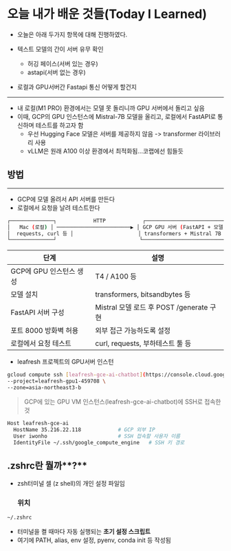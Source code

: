 # 오늘 내가 배운 것들(Today I Learned)

- 오늘은 아래 두가지 항목에 대해 진행하였다.

-  텍스트 모델의 간이 서버 유무 확인
    - 허깅 페이스(서버 있는 경우)
    -   astapi(서버 없는 경우)
- 로컬과 GPU서버간 Fastapi 통신 어떻게 할건지

---

-  내 로컬(M1 PRO) 환경에서는 모델 못 돌리니까 GPU 서버에서 돌리고 싶음
- 이때, GCP의 GPU 인스턴스에 Mistral-7B 모델을 올리고, 로컬에서 FastAPI로 통신하며 테스트를 하고자 함
    - 우선 Hugging Face 모델은 서버를 제공하지 않음 -> transformer 라이브러리 사용
    - vLLM은 원래 A100 이상 환경에서 최적화됨...코랩에선 힘들듯

##  방법

---

- GCP에 모델 올려서 API 서버를 만든다
- 로컬에서 요청을 날려 테스트한다

```bash
┌──────────────┐            HTTP            ┌─────────────────────────────┐
│   Mac (로컬) │ ────────────────────────▶ │ GCP GPU 서버 (FastAPI + 모델) │
│  requests, curl 등 │                     │ transformers + Mistral 7B    │
└──────────────┘                           └─────────────────────────────┘
```

| **단계**           | **설명**                            |
| ---------------- | --------------------------------- |
| GCP에 GPU 인스턴스 생성 | T4 / A100 등                       |
| 모델 설치            | transformers, bitsandbytes 등      |
| FastAPI 서버 구성    | Mistral 모델 로드 후 POST /generate 구현 |
| 포트 8000 방화벽 허용   | 외부 접근 가능하도록 설정                    |
| 로컬에서 요청 테스트      | curl, requests, 부하테스트 툴 등         |

- leafresh 프로젝트의 GPU서버 인스턴 

```bash
gcloud compute ssh [leafresh-gce-ai-chatbot](https://console.cloud.google.com/compute/instancesDetail/zones/asia-northeast3-b/instances/leafresh-gce-ai-chatbot?cloudshell=true&inv=1&invt=AbxWng&project=leafresh-gpu1-459708) \
--project=leafresh-gpu1-459708 \
--zone=asia-northeast3-b
```

> GCP에 있는 GPU VM 인스턴스(leafresh-gce-ai-chatbot)에 SSH로 접속한 것 

```bash
Host leafresh-gce-ai
  HostName 35.216.22.118            # GCP 외부 IP
  User iwonho                       # SSH 접속할 사용자 이름
  IdentityFile ~/.ssh/google_compute_engine   # SSH 키 경로
```

## **.zshrc란** 뭘까**?**

- zsh터미널 셀 (z shell)의 개인 설정 파일임

    ###  위치

```bash
~/.zshrc
```

- 터미널을 켤 때마다 자동 실행되는 **초기 설정 스크립트**
- 여기에 PATH, alias, env 설정, pyenv, conda init 등 작성됨

    